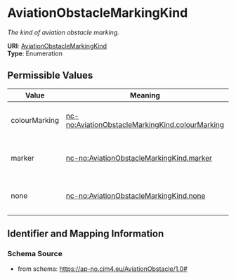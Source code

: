 # AviationObstacleMarkingKind




_The kind of aviation obstacle marking._



**URI**: [AviationObstacleMarkingKind](AviationObstacleMarkingKind)<br />
**Type**: Enumeration

## Permissible Values

| Value | Meaning | Description |
| --- | --- | --- |
| colourMarking | [nc-no:AviationObstacleMarkingKind.colourMarking](https://ap-no.cim4.eu/AviationObstacle/1.0#AviationObstacleMarkingKind.colourMarking) | The aviation obstacle marking is colourMarking |
| marker | [nc-no:AviationObstacleMarkingKind.marker](https://ap-no.cim4.eu/AviationObstacle/1.0#AviationObstacleMarkingKind.marker) | The aviation obstacle marking is marker |
| none | [nc-no:AviationObstacleMarkingKind.none](https://ap-no.cim4.eu/AviationObstacle/1.0#AviationObstacleMarkingKind.none) | The aviation obstacle marking is none |








## Identifier and Mapping Information







### Schema Source


* from schema: https://ap-no.cim4.eu/AviationObstacle/1.0#




